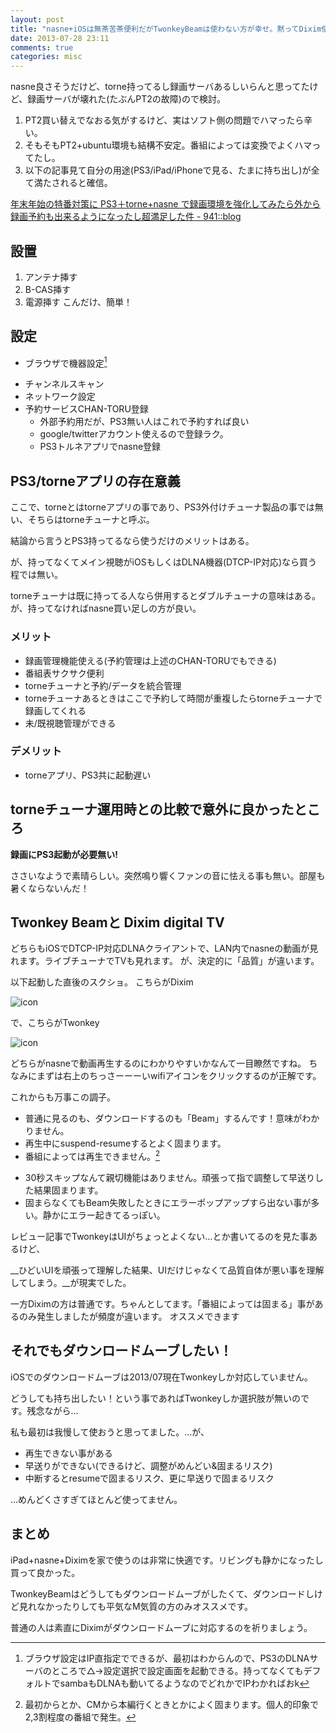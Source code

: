 ```yaml
---
layout: post
title: "nasne+iOSは無茶苦茶便利だがTwonkeyBeamは使わない方が幸せ。黙ってDixim使っとけ！"
date: 2013-07-28 23:11
comments: true
categories: misc
---
```

nasne良さそうだけど、torne持ってるし録画サーバあるしいらんと思ってたけど、録画サーバが壊れた(たぶんPT2の故障)ので検討。

1. PT2買い替えでなおる気がするけど、実はソフト側の問題でハマったら辛い。
1. そもそもPT2+ubuntu環境も結構不安定。番組によっては変換でよくハマってたし。
1. 以下の記事見て自分の用途(PS3/iPad/iPhoneで見る、たまに持ち出し)が全て満たされると確信。

[年末年始の特番対策に PS3＋torne+nasne で録画環境を強化してみたら外から録画予約も出来るようになったし超満足した件 - 941::blog](http://blog.kushii.net/archives/1803070.html)

## 設置
1. アンテナ挿す
1. B-CAS挿す
1. 電源挿す
こんだけ、簡単！

## 設定
- ブラウザで機器設定[^setting-by-browser]
[^setting-by-browser]:ブラウザ設定はIP直指定でできるが、最初はわからんので、PS3のDLNAサーバのところで△→設定選択で設定画面を起動できる。持ってなくてもデフォルトでsambaもDLNAも動いてるようなのでどれかでIPわかればおk
  - チャンネルスキャン
  - ネットワーク設定
  - 予約サービスCHAN-TORU登録
    - 外部予約用だが、PS3無い人はこれで予約すれば良い
    - google/twitterアカウント使えるので登録ラク。
    - PS3トルネアプリでnasne登録


## PS3/torneアプリの存在意義
ここで、torneとはtorneアプリの事であり、PS3外付けチューナ製品の事では無い、そちらはtorneチューナと呼ぶ。

結論から言うとPS3持ってるなら使うだけのメリットはある。

が、持ってなくてメイン視聴がiOSもしくはDLNA機器(DTCP-IP対応)なら買う程では無い。

torneチューナは既に持ってる人なら併用するとダブルチューナの意味はある。が、持ってなければnasne買い足しの方が良い。

### メリット
- 録画管理機能使える(予約管理は上述のCHAN-TORUでもできる)
- 番組表サクサク便利
- torneチューナと予約/データを統合管理
- torneチューナあるときはここで予約して時間が重複したらtorneチューナで録画してくれる
- 未/既視聴管理ができる


### デメリット
- torneアプリ、PS3共に起動遅い

## torneチューナ運用時との比較で意外に良かったところ
__録画にPS3起動が必要無い!__

ささいなようで素晴らしい。突然鳴り響くファンの音に怯える事も無い。部屋も暑くならないんだ！

## Twonkey Beamと Dixim digital TV
どちらもiOSでDTCP-IP対応DLNAクライアントで、LAN内でnasneの動画が見れます。ライブチューナでTVも見れます。
が、決定的に「品質」が違います。

以下起動した直後のスクショ。
こちらがDixim


![icon](/images/nasne/dixim.jpg)

で、こちらがTwonkey


![icon](/images/nasne/twonkey.jpg)

どちらがnasneで動画再生するのにわかりやすいかなんて一目瞭然ですね。
ちなみにまずは右上のちっさーーーいwifiアイコンをクリックするのが正解です。

これからも万事この調子。

- 普通に見るのも、ダウンロードするのも「Beam」するんです！意味がわかりません。
- 再生中にsuspend-resumeするとよく固まります。
- 番組によっては再生できません。[^error-play]
[^error-play]: 最初からとか、CMから本編行くときとかによく固まります。個人的印象で2,3割程度の番組で発生。
- 30秒スキップなんて親切機能はありません。頑張って指で調整して早送りした結果固まります。
- 固まらなくてもBeam失敗したときにエラーポップアップすら出ない事が多い。静かにエラー起きてるっぽい。

レビュー記事でTwonkeyはUIがちょっとよくない…とか書いてるのを見た事あるけど、

__ひどいUIを頑張って理解した結果、UIだけじゃなくて品質自体が悪い事を理解してしまう。__が現実でした。

一方Diximの方は普通です。ちゃんとしてます。「番組によっては固まる」事があるのみ発生しましたが頻度が違います。
オススメできます

## それでもダウンロードムーブしたい！
iOSでのダウンロードムーブは2013/07現在Twonkeyしか対応していません。

どうしても持ち出したい！という事であればTwonkeyしか選択肢が無いのです。残念ながら…

私も最初は我慢して使おうと思ってました。…が、

- 再生できない事がある
- 早送りができない(できるけど、調整がめんどい&固まるリスク)
- 中断するとresumeで固まるリスク、更に早送りで固まるリスク

…めんどくさすぎてほとんど使ってません。

## まとめ

iPad+nasne+Diximを家で使うのは非常に快適です。リビングも静かになったし買って良かった。

TwonkeyBeamはどうしてもダウンロードムーブがしたくて、ダウンロードしけど見れなかったりしても平気なM気質の方のみオススメです。

普通の人は素直にDiximがダウンロードムーブに対応するのを祈りましょう。

